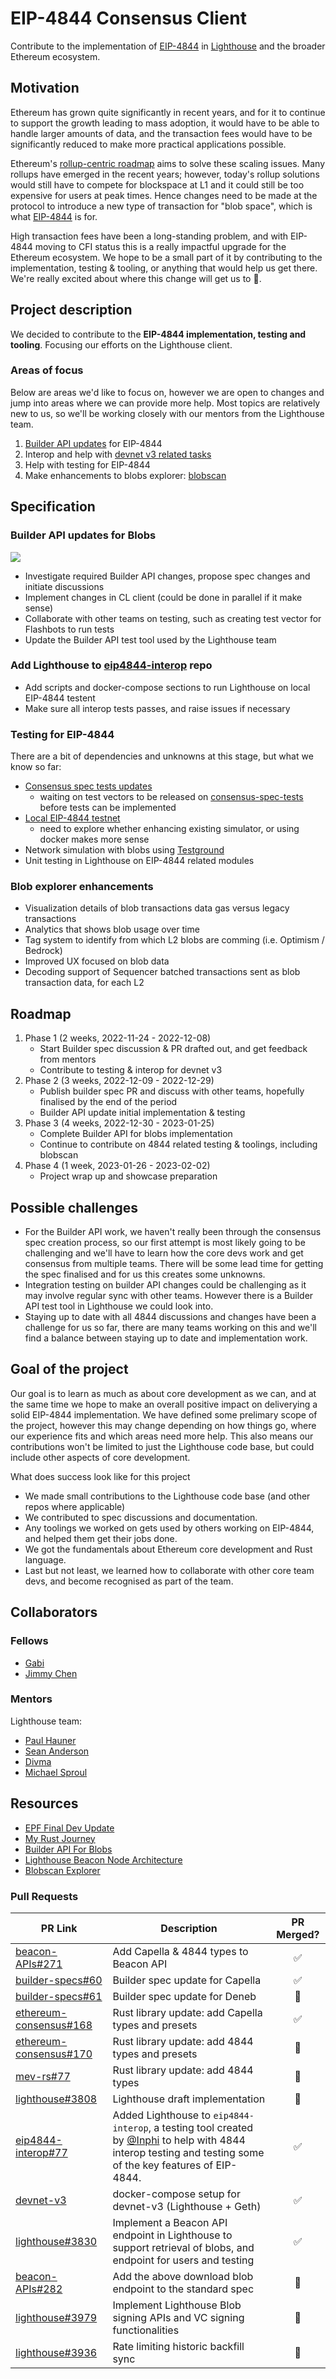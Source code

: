 # EIP-4844 Consensus Client

Contribute to the implementation of [EIP-4844](https://eips.ethereum.org/EIPS/eip-4844) in [Lighthouse](https://github.com/sigp/lighthouse/) and the broader Ethereum ecosystem.

## Motivation

Ethereum has grown quite significantly in recent years, and for it to continue to support the growth leading to mass adoption, it would have to be able to handle larger amounts of data, and the transaction fees would have to be significantly reduced to make more practical applications possible.

Ethereum's [rollup-centric roadmap](https://ethereum-magicians.org/t/a-rollup-centric-ethereum-roadmap/4698) aims to solve these scaling issues. Many rollups have emerged in the recent years; however, today's rollup solutions would still have to compete for blockspace at L1 and it could still be too expensive for users at peak times. Hence changes need to be made at the protocol to introduce a new type of transaction for "blob space", which is what [EIP-4844](https://eips.ethereum.org/EIPS/eip-4844) is for.

High transaction fees have been a long-standing problem, and with EIP-4844 moving to CFI status this is a really impactful upgrade for the Ethereum ecosystem. We hope to be a small part of it by contributing to the implementation, testing & tooling, or anything that would help us get there. We're really excited about where this change will get us to :rocket:. 

## Project description

We decided to contribute to the **EIP-4844 implementation, testing and tooling**. Focusing our efforts on the Lighthouse client. 

### Areas of focus

Below are areas we'd like to focus on, however we are open to changes and jump into areas where we can provide more help. Most topics are relatively new to us, so we'll be working closely with our mentors from the Lighthouse team.

1. [Builder API updates](https://github.com/sigp/lighthouse/issues/3689) for EIP-4844
2. Interop and help with [devnet v3 related tasks](https://github.com/sigp/lighthouse/issues/3625)
3. Help with testing for EIP-4844
4. Make enhancements to blobs explorer: [blobscan](https://github.com/BlossomLabs/blobscan)

## Specification

### Builder API updates for Blobs

![](https://i.imgur.com/RNrDMbT.png)

- Investigate required Builder API changes, propose spec changes and initiate discussions
- Implement changes in CL client (could be done in parallel if it make sense)
- Collaborate with other teams on testing, such as creating test vector for Flashbots to run tests
- Update the Builder API test tool used by the Lighthouse team

### Add Lighthouse to [eip4844-interop](https://github.com/Inphi/eip4844-interop/pull/47) repo

- Add scripts and docker-compose sections to run Lighthouse on local EIP-4844 testent 
- Make sure all interop tests passes, and raise issues if necessary

### Testing for EIP-4844

There are a bit of dependencies and unknowns at this stage, but what we know so far:
- [Consensus spec tests updates](https://github.com/sigp/lighthouse/issues/3688)
    - waiting on test vectors to be released on [consensus-spec-tests](https://github.com/ethereum/consensus-spec-tests/) before tests can be implemented
- [Local EIP-4844 testnet](https://github.com/sigp/lighthouse/issues/3691)
    - need to explore whether enhancing existing simulator, or using docker makes more sense
- Network simulation with blobs using [Testground](https://docs.testground.ai)
- Unit testing in Lighthouse on EIP-4844 related modules

### Blob explorer enhancements 

- Visualization details of blob transactions data gas versus legacy transactions
- Analytics that shows blob usage over time
- Tag system to identify from which L2 blobs are comming (i.e. Optimism / Bedrock)
- Improved UX focused on blob data
- Decoding support of Sequencer batched transactions sent as blob transaction data, for each L2

## Roadmap

1. Phase 1 (2 weeks, 2022-11-24 - 2022-12-08)
    - Start Builder spec discussion & PR drafted out, and get feedback from mentors
    - Contribute to testing & interop for devnet v3
2. Phase 2 (3 weeks, 2022-12-09 - 2022-12-29)
    - Publish builder spec PR and discuss with other teams, hopefully finalised by the end of the period
    - Builder API update initial implementation & testing
3. Phase 3 (4 weeks, 2022-12-30 - 2023-01-25)
    - Complete Builder API for blobs implementation
    - Continue to contribute on 4844 related testing & toolings, including blobscan
4. Phase 4 (1 week, 2023-01-26 - 2023-02-02)
    - Project wrap up and showcase preparation

## Possible challenges

- For the Builder API work, we haven't really been through the consensus spec creation process, so our first attempt is most likely going to be challenging and we'll have to learn how the core devs work and get consensus from multiple teams. There will be some lead time for getting the spec finalised and for us this creates some unknowns.
- Integration testing on builder API changes could be challenging as it may involve regular sync with other teams. However there is a Builder API test tool in Lighthouse we could look into.
- Staying up to date with all 4844 discussions and changes have been a challenge for us so far, there are many teams working on this and we'll find a balance between staying up to date and implementation work.

## Goal of the project

Our goal is to learn as much as about core development as we can, and at the same time we hope to make an overall positive impact on deliverying a solid EIP-4844 implementation. We have defined some prelimary scope of the project, however this may change depending on how things go, where our experience fits and which areas need more help. This also means our contributions won't be limited to just the Lighthouse code base, but could include other aspects of core development.

What does success look like for this project
- We made small contributions to the Lighthouse code base (and other repos where applicable)
- We contributed to spec discussions and documentation.
- Any toolings we worked on gets used by others working on EIP-4844, and helped them get their jobs done.
- We got the fundamentals about Ethereum core development and Rust language.
- Last but not least, we learned how to collaborate with other core team devs, and become recognised as part of the team.

## Collaborators

### Fellows 

- [Gabi](https://github.com/0xGabi)
- [Jimmy Chen](https://github.com/jimmygchen)

### Mentors

Lighthouse team:
- [Paul Hauner](https://github.com/paulhauner)
- [Sean Anderson](https://github.com/realbigsean)
- [Divma](https://github.com/divagant-martian)
- [Michael Sproul](https://github.com/michaelsproul)

## Resources

- [EPF Final Dev Update](https://hackmd.io/@jimmygchen/Sy_Z5qj0j)
- [My Rust Journey](https://hackmd.io/@jimmygchen/r17PNqmri)
- [Builder API For Blobs](https://hackmd.io/@jimmygchen/B1dLR74Io)
- [Lighthouse Beacon Node Architecture](https://hackmd.io/@jimmygchen/Sk9oPHO8s)
- [Blobscan Explorer](https://0xgabi.notion.site/Blobscan-b42ab695f3464f3f8e90a3ec0e211156)

### Pull Requests

| PR Link                                                                              | Description                                                                                                                                                                             | PR Merged? |
| ------------------------------------------------------------------------------------ | --------------------------------------------------------------------------------------------------------------------------------------------------------------------------------------- |:----------:|
| [beacon-APIs#271](https://github.com/ethereum/beacon-APIs/pull/271)                  | Add Capella & 4844 types to Beacon API                                                                                                                                                  |     ✅     |
| [builder-specs#60](https://github.com/ethereum/builder-specs/pull/60)                | Builder spec update for Capella                                                                                                                                                         |     ✅     |
| [builder-specs#61](https://github.com/ethereum/builder-specs/pull/61)                | Builder spec update for Deneb                                                                                                                                                           |     🚧     |
| [ethereum-consensus#168](https://github.com/ralexstokes/ethereum-consensus/pull/168) | Rust library update: add Capella types and presets                                                                                                                                      |     ✅     |
| [ethereum-consensus#170](https://github.com/ralexstokes/ethereum-consensus/pull/170) | Rust library update: add 4844 types and presets                                                                                                                                         |     🚧     |
| [mev-rs#77](https://github.com/ralexstokes/mev-rs/pull/77)                           | Rust library update: add 4844 types                                                                                                                                                     |     🚧     |
| [lighthouse#3808](https://github.com/sigp/lighthouse/pull/3808)                      | Lighthouse draft implementation                                                                                                                                                         |     🚧     |
| [eip4844-interop#77](https://github.com/Inphi/eip4844-interop/pull/77)               | Added Lighthouse to `eip4844-interop`, a testing tool created by [@Inphi](https://github.com/Inphi) to help with 4844 interop testing and testing some of the key features of EIP-4844. |     ✅     |
| [devnet-v3](https://github.com/jimmygchen/devnet-v3)                                 | docker-compose setup for devnet-v3 (Lighthouse + Geth)                                                                                                                                  |     ✅     |
| [lighthouse#3830](https://github.com/sigp/lighthouse/pull/3830)                      | Implement a Beacon API endpoint in Lighthouse to support retrieval of blobs, and endpoint for users and testing                                                                         |     ✅     |
| [beacon-APIs#282](https://github.com/ethereum/beacon-APIs/pull/286)                  | Add the above download blob endpoint to the standard spec                                                                                                                               |     🚧     |
| [lighthouse#3979](https://github.com/sigp/lighthouse/pull/3979)                      | Implement Lighthouse Blob signing APIs and VC signing functionalities                                                                                                                   |     🚧     |
| [lighthouse#3936](https://github.com/sigp/lighthouse/pull/3936)                      | Rate limiting historic backfill sync                                                                                                                                                    |     🚧     |